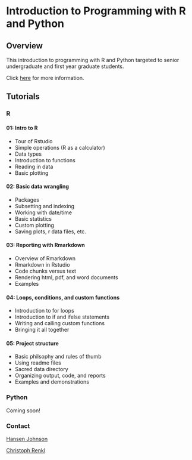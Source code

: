 # Introduction to Programming with R and Python

## Overview

This introduction to programming with R and Python targeted to senior undergraduate and first year graduate students.

Click [here](https://christophrenkl.github.io/programming_intro) for more information.

## Tutorials

### R

#### 01: Intro to R

* Tour of Rstudio  
* Simple operations (R as a calculator)  
* Data types  
* Introduction to functions  
* Reading in data  
* Basic plotting  

#### 02: Basic data wrangling

* Packages  
* Subsetting and indexing
* Working with date/time
* Basic statistics  
* Custom plotting  
* Saving plots, r data files, etc.

#### 03: Reporting with Rmarkdown

* Overview of Rmarkdown  
* Rmarkdown in Rstudio  
* Code chunks versus text  
* Rendering html, pdf, and word documents  
* Examples  

#### 04: Loops, conditions, and custom functions

* Introduction to for loops  
* Introduction to if and ifelse statements
* Writing and calling custom functions
* Bringing it all together  

#### 05: Project structure

* Basic philsophy and rules of thumb  
* Using readme files  
* Sacred data directory  
* Organizing output, code, and reports  
* Examples and demonstrations  

### Python

Coming soon!

### Contact
[Hansen Johnson](mailto:hansen.johnson@dal.ca)

[Christoph Renkl](mailto:christoph.renkl@dal.ca)
